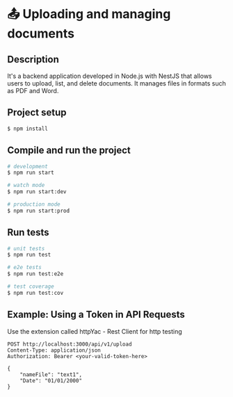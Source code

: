 #  📤 Uploading and managing documents

## Description
It's a backend application developed in Node.js with NestJS that allows users to upload, list, and delete documents. It manages files in formats such as PDF and Word.

## Project setup

```bash
$ npm install
```

## Compile and run the project

```bash
# development
$ npm run start

# watch mode
$ npm run start:dev

# production mode
$ npm run start:prod
```

## Run tests

```bash
# unit tests
$ npm run test

# e2e tests
$ npm run test:e2e

# test coverage
$ npm run test:cov
```

## Example: Using a Token in API Requests

Use the extension called httpYac - Rest Client for http testing

```
POST http://localhost:3000/api/v1/upload
Content-Type: application/json
Authorization: Bearer <your-valid-token-here>

{
    "nameFile": "text1",
    "Date": "01/01/2000"
}

```